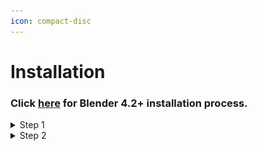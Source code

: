 ```yaml
---
icon: compact-disc
---
```


# Installation

### Click [here](blender-4.2+.md) for Blender 4.2+ installation process.

<details>

<summary>Step 1</summary>

Open Blender, go to `Edit` > `Preferences` > `Add-ons`\
\
![](<../../../../../.gitbook/assets/image (5).png>)

Press `Install...` and select the downloaded zip file.

</details>

<details>

<summary>Step 2 </summary>

.NET 8 x64 Runtime must be installed in the system. [Download](https://dotnet.microsoft.com/en-us/download/dotnet/thank-you/runtime-desktop-8.0.8-windows-x64-installer)

**Blender 4.0/4.1**

![](<../../../../../.gitbook/assets/image (2) (2).png>)

Install `PythonNET` module by clicking the `Install second: Install PythonNET` button.

As of **Blender 4.2**, modules are included and automatically installed in an isolated environment upon enabling the extension, thanks to the new Extensions system

</details>

